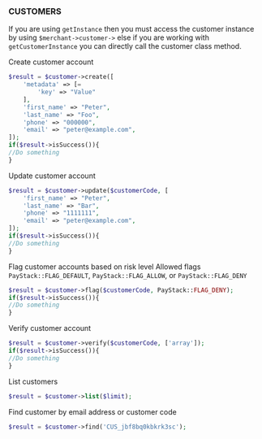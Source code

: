 ### CUSTOMERS

If you are using `getInstance` then you must access the customer instance by using `$merchant->customer->` else if you are working with `getCustomerInstance` you can directly call the customer class method.

Create customer account 

```php
$result = $customer->create([
    'metadata' => [=
        'key' => "Value"
    ],
    'first_name' => "Peter",
    'last_name' => "Foo",
    'phone' => "000000",
    'email' => "peter@example.com",
]);
if($result->isSuccess()){
//Do something
}
```

Update customer account
```php
$result = $customer->update($customerCode, [
    'first_name' => "Peter",
    'last_name' => "Bar",
    'phone' => "1111111",
    'email' => "peter@example.com",
]);
if($result->isSuccess()){
//Do something
}
```


Flag customer accounts based on risk level
Allowed flags `PayStack::FLAG_DEFAULT`, `PayStack::FLAG_ALLOW`, or `PayStack::FLAG_DENY`

```php
$result = $customer->flag($customerCode, PayStack::FLAG_DENY);
if($result->isSuccess()){
//Do something
}
```

Verify customer account

```php
$result = $customer->verify($customerCode, ['array']);
if($result->isSuccess()){
//Do something
}
```

List customers 

```php
$result = $customer->list($limit);
```

Find customer by email address or customer code 

```php
$result = $customer->find('CUS_jbf8bq0kbkrk3sc');
```
